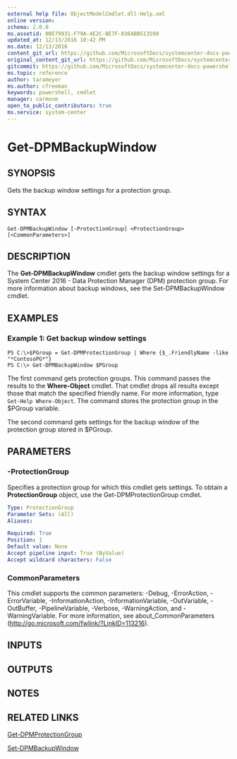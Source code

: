 ```yaml
---
external help file: ObjectModelCmdlet.dll-Help.xml
online version: 
schema: 2.0.0
ms.assetid: 0BE79931-F79A-4E2C-BE7F-036ABB513590
updated_at: 12/13/2016 10:42 PM
ms.date: 12/13/2016
content_git_url: https://github.com/MicrosoftDocs/systemcenter-docs-powershell/blob/master/systemcenter-cmdlets/DataProtectionManager/v1/Get-DPMBackupWindow.md
original_content_git_url: https://github.com/MicrosoftDocs/systemcenter-docs-powershell/blob/master/systemcenter-cmdlets/DataProtectionManager/v1/Get-DPMBackupWindow.md
gitcommit: https://github.com/MicrosoftDocs/systemcenter-docs-powershell/blob/ea9507ac2178040476af5407227db8cb97701ea9/systemcenter-cmdlets/DataProtectionManager/v1/Get-DPMBackupWindow.md
ms.topic: reference
author: tarameyer
ms.author: cfreeman
keywords: powershell, cmdlet
manager: carmonm
open_to_public_contributors: true
ms.service: system-center
---
```


# Get-DPMBackupWindow

## SYNOPSIS
Gets the backup window settings for a protection group.

## SYNTAX

```
Get-DPMBackupWindow [-ProtectionGroup] <ProtectionGroup> [<CommonParameters>]
```

## DESCRIPTION
The **Get-DPMBackupWindow** cmdlet gets the backup window settings for a System Center 2016 - Data Protection Manager (DPM) protection group.
For more information about backup windows, see the Set-DPMBackupWindow cmdlet.

## EXAMPLES

### Example 1: Get backup window settings
```
PS C:\>$PGroup = Get-DPMProtectionGroup | Where {$_.FriendlyName -like "*ContosoPG*"}
PS C:\> Get-DPMBackupWindow $PGroup
```

The first command gets protection groups.
This command passes the results to the **Where-Object** cmdlet.
That cmdlet drops all results except those that match the specified friendly name.
For more information, type `Get-Help Where-Object`.
The command stores the protection group in the $PGroup variable.

The second command gets settings for the backup window of the protection group stored in $PGroup.

## PARAMETERS

### -ProtectionGroup
Specifies a protection group for which this cmdlet gets settings.
To obtain a **ProtectionGroup** object, use the Get-DPMProtectionGroup cmdlet.

```yaml
Type: ProtectionGroup
Parameter Sets: (All)
Aliases: 

Required: True
Position: 1
Default value: None
Accept pipeline input: True (ByValue)
Accept wildcard characters: False
```

### CommonParameters
This cmdlet supports the common parameters: -Debug, -ErrorAction, -ErrorVariable, -InformationAction, -InformationVariable, -OutVariable, -OutBuffer, -PipelineVariable, -Verbose, -WarningAction, and -WarningVariable. For more information, see about_CommonParameters (http://go.microsoft.com/fwlink/?LinkID=113216).

## INPUTS

## OUTPUTS

## NOTES

## RELATED LINKS

[Get-DPMProtectionGroup](xref:DataProtectionManager/v1/Get-DPMProtectionGroup.md)

[Set-DPMBackupWindow](xref:DataProtectionManager/v1/Set-DPMBackupWindow.md)


